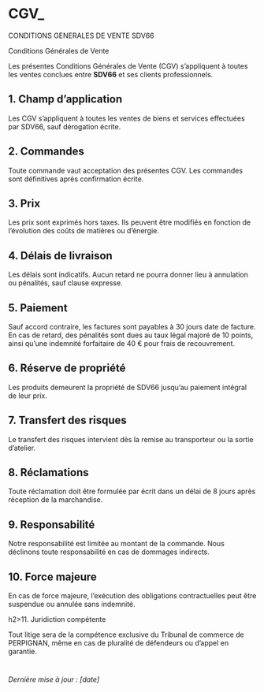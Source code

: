 # CGV_
CONDITIONS GENERALES DE VENTE SDV66

Conditions Générales de Vente</h1> 

  <p>Les présentes Conditions Générales de Vente (CGV) s’appliquent à toutes les ventes conclues entre <strong>SDV66</strong> et ses clients professionnels.</p> 

  <h2>1. Champ d’application</h2> 
  <p>Les CGV s’appliquent à toutes les ventes de biens et services effectuées par SDV66, sauf dérogation écrite.</p> 

  <h2>2. Commandes</h2> 
  <p>Toute commande vaut acceptation des présentes CGV. Les commandes sont définitives après confirmation écrite.</p> 

  <h2>3. Prix</h2> 
  <p>Les prix sont exprimés hors taxes. Ils peuvent être modifiés en fonction de l’évolution des coûts de matières ou d’énergie.</p> 

  <h2>4. Délais de livraison</h2> 
  <p>Les délais sont indicatifs. Aucun retard ne pourra donner lieu à annulation ou pénalités, sauf clause expresse.</p> 

  <h2>5. Paiement</h2> 
  <p>Sauf accord contraire, les factures sont payables à 30 jours date de facture. En cas de retard, des pénalités sont dues au taux légal majoré de 10 points, ainsi qu’une indemnité forfaitaire de 40 € pour frais de recouvrement.</p> 

  <h2>6. Réserve de propriété</h2> 
  <p>Les produits demeurent la propriété de SDV66 jusqu’au paiement intégral de leur prix.</p> 

  <h2>7. Transfert des risques</h2> 
  <p>Le transfert des risques intervient dès la remise au transporteur ou la sortie d’atelier.</p> 

  <h2>8. Réclamations</h2> 
  <p>Toute réclamation doit être formulée par écrit dans un délai de 8 jours après réception de la marchandise.</p> 

  <h2>9. Responsabilité</h2> 
  <p>Notre responsabilité est limitée au montant de la commande. Nous déclinons toute responsabilité en cas de dommages indirects.</p> 

  <h2>10. Force majeure</h2> 
  <p>En cas de force majeure, l’exécution des obligations contractuelles peut être suspendue ou annulée sans indemnité.</p> 

 h2>11. Juridiction compétente</h2> 
  <p>Tout litige sera de la compétence exclusive du Tribunal de commerce de PERPIGNAN, même en cas de pluralité de défendeurs ou d’appel en garantie.</p> 

  <p style="margin-top: 40px;"><em>Dernière mise à jour : [date]</em></p> 

</body> 
</html> 

